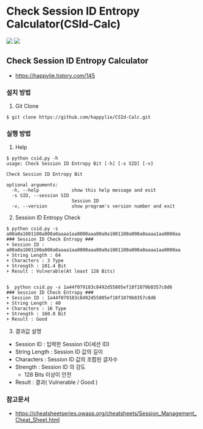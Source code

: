 # Check Session ID Entropy Calculator(CSId-Calc)
<div>
<img src="https://hits.seeyoufarm.com/api/count/incr/badge.svg?url=https%3A%2F%2Fgithub.com%2Fhappylie%2FCSId-Calc&count_bg=%2379C83D&title_bg=%23555555&icon=github.svg&icon_color=%23E7E7E7&title=view&edge_flat=false"/>
<img src="https://img.shields.io/badge/Python->=3.5-blue?logo=python&logoColor=white" />
</div>

## Check Session ID Entropy Calculator
- https://happylie.tistory.com/145

### 설치 방법
1. Git Clone
```
$ git clone https://github.com/happylie/CSId-Calc.git
```

### 실행 방법
1. Help
```
$ python csid.py -h       
usage: Check Session ID Entropy Bit [-h] [-s SID] [-v]

Check Session ID Entropy Bit

optional arguments:
  -h, --help            show this help message and exit
  -s SID, --session SID
                        Session ID
  -v, --version         show program's version number and exit
```
2. Session ID Entropy Check
```
$ python csid.py -s a00a0a1001100a000a0aaaa1aa0000aaa00a0a1001100a000a0aaaa1aa0000aa
### Session ID Check Entropy ###
+ Session ID : a00a0a1001100a000a0aaaa1aa0000aaa00a0a1001100a000a0aaaa1aa0000aa
+ String Length : 64
+ Characters : 3 Type
+ Strength : 101.4 Bit
+ Result : Vulnerable(At least 128 Bits)


$  python csid.py -s 1a44f079183c8492d55805ef18f1079b0357c8d6                                                                
### Session ID Check Entropy ###
+ Session ID : 1a44f079183c8492d55805ef18f1079b0357c8d6
+ String Length : 40
+ Characters : 16 Type
+ Strength : 160.0 Bit
+ Result : Good
```
3. 결과값 설명
- Session ID : 입력한 Session ID(세션 ID)
- String Length :  Session ID 값의 길이
- Characters : Session ID 값의 조합된 글자수
- Strength : Session ID 의 강도
    - 128 Bits 이상이 안전
- Result : 결과( Vulnerable / Good )

### 참고문서
- https://cheatsheetseries.owasp.org/cheatsheets/Session_Management_Cheat_Sheet.html